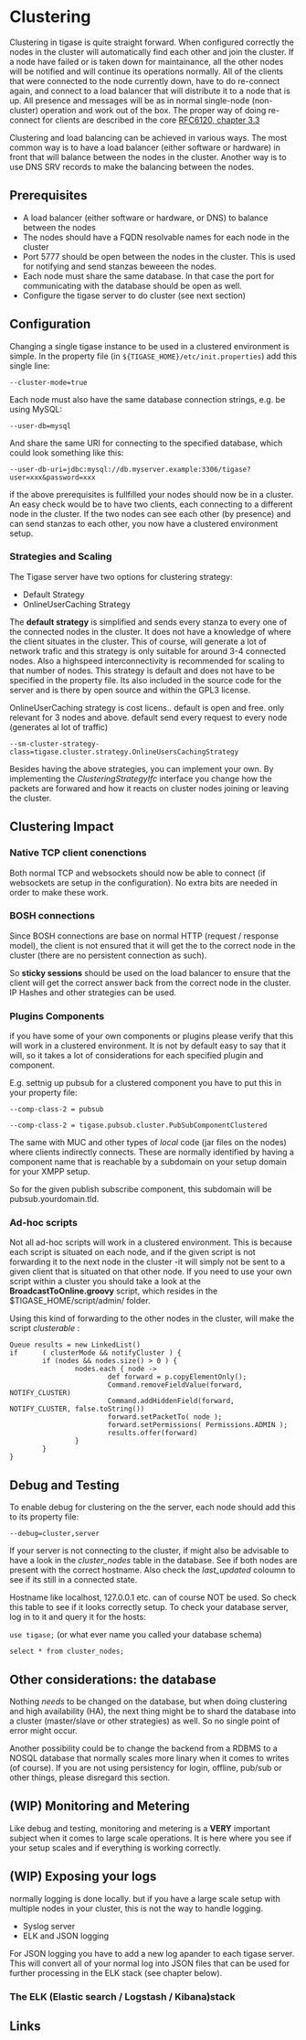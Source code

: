 # Clustering

Clustering in tigase is quite straight forward. When configured correctly the nodes in the cluster will automatically find each other and join the cluster. If a node have failed or is taken down for maintainance, all the other nodes will be notified and will continue its operations normally. All of the clients that were connected to the node currently down, have to do re-connect again, and connect to a load balancer that will distribute it to a node that is up. All presence and messages will be as in normal single-node (non-cluster) operation and work out of the box. The proper way of doing re-connect for clients are described in the core [RFC6120, chapter 3.3](https://tools.ietf.org/html/rfc6120#page-19)


Clustering and load balancing can be achieved in various ways. The most common way is to have a load balancer (either software or hardware) in front that will balance between the nodes in the cluster. Another way is to use DNS SRV records to make the balancing between the nodes. 

## Prerequisites

* A load balancer (either software or hardware, or DNS) to balance between the nodes
* The nodes should have a FQDN resolvable names for each node in the cluster
* Port 5777 should be open between the nodes in the cluster. This is used for notifying and send stanzas beweeen the nodes.
* Each node must share the same database. In that case the port for communicating with the database should be open as well.
* Configure the tigase server to do cluster (see next section)

## Configuration

Changing a single tigase instance to be used in a clustered environment is simple. In the property file (in `${TIGASE_HOME}/etc/init.properties`) add this single line:

`--cluster-mode=true`

Each node must also have the same database connection strings, e.g. be using MySQL:

`--user-db=mysql`

And share the same URI for connecting to the specified database, which could look something like this:

`--user-db-uri=jdbc:mysql://db.myserver.example:3306/tigase?user=xxx&password=xxx`

if the above prerequisites is fullfilled your nodes should now be in a cluster. An easy check would be to have two clients, each connecting to a different node in the cluster. If the two nodes can see each other (by presence) and can send stanzas to each other, you now have a clustered environment setup.

### Strategies and Scaling

The Tigase server have two options for clustering strategy:

* Default Strategy
* OnlineUserCaching Strategy

The **default strategy** is simplified and sends every stanza to every one of the connected nodes in the cluster. It does not have a knowledge of where the client situates in the cluster. This of course, will generate a lot of network trafic and this strategy is only suitable for around 3-4 connected nodes. Also a highspeed interconnectivity is recommended for scaling to that number of nodes. This strategy is default and does not have to be specified in the property file. Its also included in the source code for the server and is there by open source and within the GPL3 license.

OnlineUserCaching strategy is 
cost licens.. default is open and free. only relevant for 3 nodes and above. default send every request to every node (generates al lot of traffic)

`--sm-cluster-strategy-class=tigase.cluster.strategy.OnlineUsersCachingStrategy`

Besides having the above strategies, you can implement your own. By implementing the *ClusteringStrategyIfc* interface you change how the packets are forwared and how it reacts on cluster nodes joining or leaving the cluster.


## Clustering Impact

### Native TCP client conenctions

Both normal TCP and websockets should now be able to connect (if websockets are setup in the configuration). No extra bits are needed in order to make these work.

### BOSH connections

Since BOSH connections are base on normal HTTP (request / response model), the client is not ensured that it will get the to the correct node in the cluster (there are no persistent connection as such).

So **sticky sessions** should be used on the load balancer to ensure that the client will get the correct answer back from the correct node in the cluster. IP Hashes and other strategies can be used.



### Plugins Components

if you have some of your own components or plugins please verify that this will work in a clustered environment. It is not by default easy to say that it will, so it takes a lot of considerations for each specified plugin and component.

E.g. settnig up pubsub for a clustered component you have to put this in your property file:

`--comp-class-2 = pubsub`

`--comp-class-2 = tigase.pubsub.cluster.PubSubComponentClustered`

The same with MUC and other types of *local* code (jar files on the nodes) where clients indirectly connects. These are normally identified by having a component name that is reachable by a subdomain on your setup domain for your XMPP setup.

So for the given publish subscribe component, this subdomain will be pubsub.yourdomain.tld. 

### Ad-hoc scripts

Not all ad-hoc scripts will work in a clustered environment. This is because each script is situated on each node, and if the given script is not forwarding it to the next node in the cluster -it will simply not be sent to a given client that is situated on that other node. If you need to use your own script within a cluster you should take a look at the **BroadcastToOnline.groovy** script, which resides in the $TIGASE_HOME/script/admin/ folder.

Using this kind of forwarding to the other nodes in the cluster, will make the script *clusterable* :

```
Queue results = new LinkedList()
if      ( clusterMode && notifyCluster ) {
        if (nodes && nodes.size() > 0 ) {
                nodes.each { node ->
                        def forward = p.copyElementOnly();
                        Command.removeFieldValue(forward, NOTIFY_CLUSTER)
                        Command.addHiddenField(forward, NOTIFY_CLUSTER, false.toString())
                        forward.setPacketTo( node );
                        forward.setPermissions( Permissions.ADMIN );
                        results.offer(forward)
                }
        }
}
```


## Debug and Testing

To enable debug for clustering on the the server, each node should add this to its property file:

`--debug=cluster,server`

If your server is not connecting to the cluster, if might also be advisable to have a look in the *cluster_nodes* table in the database. See if both nodes are present with the correct hostname. Also check the *last_updated* coloumn to see if its still in a connected state. 

Hostname like localhost, 127.0.0.1 etc. can of course NOT be used. So check this table to see if it looks correctly setup.
To check your database server, log in to it and query it for the hosts:

`use tigase;` (or what ever name you called your database schema)

`select * from cluster_nodes;`


## Other considerations: the database
Nothing *needs* to be changed on the database, but when doing clustering and high availability (HA), the next thing might be to shard the database into a cluster (master/slave or other strategies) as well. So no single point of error might occur.

Another possibility could be to change the backend from a RDBMS to a NOSQL database that normally scales more linary when it comes to writes (of course). If you are not using persistency for login, offline, pub/sub or other things, please disregard this section.



## (WIP) Monitoring and Metering

Like debug and testing, monitoring and metering is a **VERY** important subject when it comes to large scale operations. It is here where you see if your setup scales and if everything is working correctly.

## (WIP) Exposing your logs

normally logging is done locally. but if you have a large scale setup with multiple nodes in your cluster, this is not the way to handle logging.

* Syslog server
* ELK and JSON logging

For JSON logging you have to add a new log apander to each tigase server. This will convert all of your normal log into JSON files that can be used for further processing in the ELK stack (see chapter below).


### The ELK (Elastic search / Logstash / Kibana)stack
<!--
logstash will gather the JSON logs..
-->

## Links
<!--
* [Tigase Docs](http://docs.tigase.net)
* [Elastic Search Docs](http://docs.tigase.net)
*
-->
